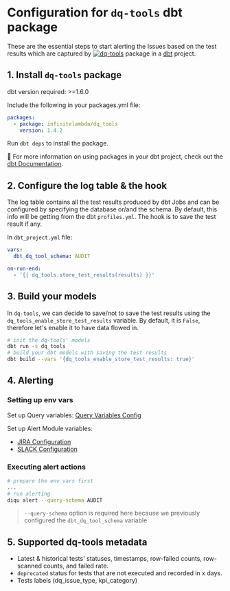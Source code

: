 # Configuration for `dq-tools` dbt package

These are the essential steps to start alerting the Issues based on the test results which are captured by [![dq-tools](https://img.shields.io/badge/dq--tools-hub-FF694B?logo=dbt&logoColor=FF694B)](https://hub.getdbt.com/infinitelambda/dq_tools) package in a [dbt](https://www.getdbt.com/) project.

## 1. Install `dq-tools` package

dbt version required: >=1.6.0

Include the following in your packages.yml file:

```yaml
packages:
  - package: infinitelambda/dq_tools
    version: 1.4.2
```

Run `dbt deps` to install the package.

📖 For more information on using packages in your dbt project, check out the [dbt Documentation](https://docs.getdbt.com/docs/build/packages).

## 2. Configure the log table & the hook

The log table contains all the test results produced by dbt Jobs and can be configured by specifying the database or/and the schema.
By default, this info will be getting from the dbt `profiles.yml`.
The hook is to save the test result if any.

In `dbt_project.yml` file:

```yaml
vars:
  dbt_dq_tool_schema: AUDIT

on-run-end:
  - '{{ dq_tools.store_test_results(results) }}'
```

## 3. Build your models

In `dq-tools`, we can decide to save/not to save the test results using the `dq_tools_enable_store_test_results` variable.
By default, it is `False`, therefore let's enable it to have data flowed in.

```bash
# init the dq-tools' models
dbt run -s dq_tools
# build your dbt models with saving the test results
dbt build --vars '{dq_tools_enable_store_test_results: true}'
```

## 4. Alerting

### Setting up env vars

Set up Query variables: [Query Variables Config](./query_variables.html)

Set up Alert Module variables:

- [JIRA Configuration](https://diqu.iflambda.com/latest/nav/guide/config/alerts/jira.html)
- [SLACK Configuration](https://diqu.iflambda.com/latest/nav/guide/config/alerts/slack.html)

### Executing alert actions

```bash
# prepare the env vars first
...
# run alerting
diqu alert --query-schema AUDIT
```

> `--query-schema` option is required here because we previously configured the `dbt_dq_tool_schema` variable

## 5. Supported dq-tools metadata

- Latest & historical tests' statuses, timestamps, row-failed counts, row-scanned counts, and failed rate.
- `deprecated` status for tests that are not executed and recorded in x days.
- Tests labels (dq_issue_type, kpi_category)
